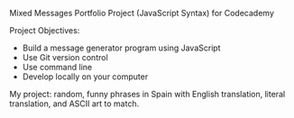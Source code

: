 Mixed Messages
Portfolio Project (JavaScript Syntax) for Codecademy

Project Objectives:
- Build a message generator program using JavaScript
- Use Git version control
- Use command line
- Develop locally on your computer

My project: random, funny phrases in Spain with English translation, literal translation, and ASCII art to match.
